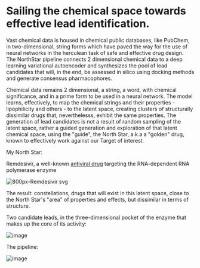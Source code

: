 # Sailing the chemical space towards effective lead identification.

Vast chemical data is housed in chemical public databases, like PubChem, in two-dimensional, string forms which have paved the way for the use of neural networks in the herculean task of safe and effective drug design. 
The NorthStar pipeline connects 2 dimensional chemical data to a deep learning variational autoencoder and synthesizes the pool of lead candidates that will, in the end, be assessed in silico using docking methods and generate consensus pharmacophores.  

Chemical data remains 2 dimensional, a string, a word, with chemical significance, and in a prime form to be used in a neural network.
The model learns, effectively, to map the chemical strings and their properties - lipophilicity and others - to the latent space, creating clusters of structurally dissimilar drugs that, neverthelesss, exhibit the same properties.
The generation of lead candidates is not a result of random sampling of the latent space, rather a guided generation and exploration of that latent chemical space, using the "guide", the North Star, a.k.a a "golden" drug, known to effectively work against our Target of interest.

My North Star:

Remdesivir, a well-known [antiviral drug](https://www.google.com/search?q=remdesivir&oq=remdesivir&gs_lcrp=EgZjaHJvbWUyBggAEEUYOTIHCAEQABiABDIHCAIQABiABDIHCAMQABiABDIHCAQQABiABDIHCAUQABiABDIHCAYQABiABDIHCAcQABiABDIHCAgQABiABDIHCAkQABiPAtIBCDE4NjhqMGo5qAIAsAIB&sourceid=chrome&ie=UTF-8) targeting the RNA-dependent RNA polymerase enzyme 

![800px-Remdesivir svg](https://github.com/user-attachments/assets/6f5e02ed-188f-4be2-9731-8d09f14df1f1)

The result: constellations, drugs that will exist in this latent space, close to the North Star's "area" of properties and effects, but dissimilar in terms of structure. 

Two candidate leads, in the three-dimensional pocket of the enzyme that makes up the core of its activity:

![image](https://github.com/user-attachments/assets/9892dadf-899a-4f0a-8be1-4ffae0685ee6)

The pipeline:

![image](https://github.com/user-attachments/assets/1bf9b223-c2e1-4394-a4fa-659038ff0079)
